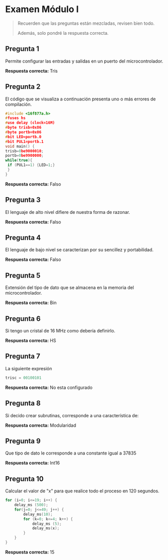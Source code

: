 # Examen Módulo I

> Recuerden que las preguntas están mezcladas, revisen bien todo.
>
> Además, solo pondré la respuesta correcta.

## Pregunta 1
Permite configurar las entradas y salidas en un puerto del microcontrolador.

**Respuesta correcta:** Tris

## Pregunta 2
El código que se visualiza a continuación presenta uno o más errores de compilación.

```cpp
#include <16f877a.h>
#fuses hs
#use delay (clock=16M)
#byte trisb=0x86
#byte portb=0x06
#bit LED=portb.0
#bit PUL1=portb.1
void main() {
trisb=0be9000010;
portb=0be9900000;
while(true){
 if (PUL1==1) {LED=1;}
 }
}
```

**Respuesta correcta:** Falso

## Pregunta 3
El lenguaje de alto nivel difiere de nuestra forma de razonar.

**Respuesta correcta:** Falso

## Pregunta 4

El lenguaje de bajo nivel se caracterizan por su sencillez y portabilidad.

**Respuesta correcta:** Falso

## Pregunta 5

Extensión del tipo de dato que se almacena en la memoria del microcontrolador.

**Respuesta correcta:** Bin

## Pregunta 6

Si tengo un cristal de 16 MHz como debería definirlo.

**Respuesta correcta:** HS

## Pregunta 7

La siguiente expresión
```cpp
trisc = 00100101
```

**Respuesta correcta:** No esta configurado

## Pregunta 8

Si decido crear subrutinas, corresponde a una característica de:

**Respuesta correcta:** Modularidad

## Pregunta 9

Que tipo de dato le corresponde a una constante igual a 37835

**Respuesta correcta:** Int16

## Pregunta 10

Calcular el valor de "x" para que realice todo el proceso en 120 segundos.

```cpp
for (i=0; i<=19; i++) {
    delay_ms (500);
    for(j=0; j<=49; j++) {
        delay_ms(10);
        for (k=0; k<=4; k++) {
            delay_ms (5);
            delay_ms(x);
        }
    }
}
```

**Respuesta correcta:** 15